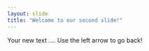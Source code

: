 ```yaml
---
layout: slide
title: "Welcome to our second slide!"
---
```

Your new text ....
Use the left arrow to go back!
